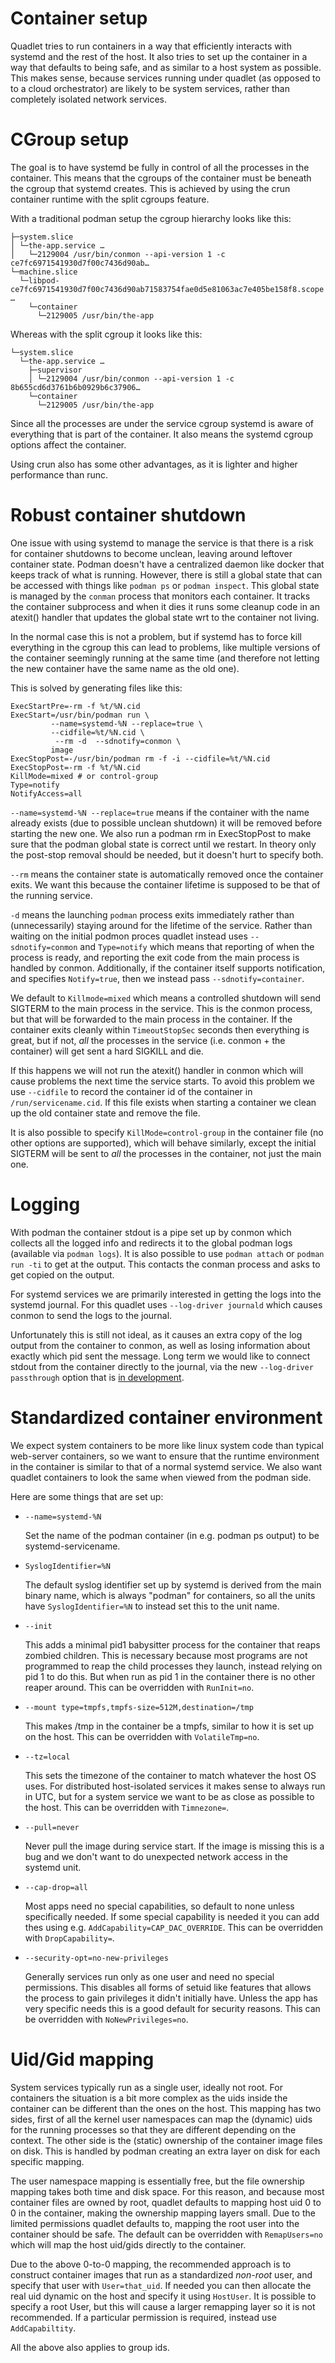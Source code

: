 # Container setup

Quadlet tries to run containers in a way that efficiently interacts
with systemd and the rest of the host. It also tries to set up the
container in a way that defaults to being safe, and as similar to a
host system as possible. This makes sense, because services running
under quadlet (as opposed to to a cloud orchestrator) are likely to be
system services, rather than completely isolated network services.

# CGroup setup

The goal is to have systemd be fully in control of all the processes
in the container. This means that the cgroups of the container must
be beneath the cgroup that systemd creates. This is achieved by using
the crun container runtime with the split cgroups feature.

With a traditional podman setup the cgroup hierarchy looks like this:

```
├─system.slice
│ └─the-app.service …
│   └─2129004 /usr/bin/conmon --api-version 1 -c ce7fc6971541930d7f00c7436d90ab…
└─machine.slice
  └─libpod-ce7fc6971541930d7f00c7436d90ab71583754fae0d5e81063ac7e405be158f8.scope …
    └─container
      └─2129005 /usr/bin/the-app
```

Whereas with the split cgroup it looks like this:

```
└─system.slice
  └─the-app.service …
    ├─supervisor
    │ └─2129004 /usr/bin/conmon --api-version 1 -c 8b655cd6d3761b6b0929b6c37906…
    └─container
      └─2129005 /usr/bin/the-app
```

Since all the processes are under the service cgroup systemd is aware
of everything that is part of the container. It also means the systemd
cgroup options affect the container.

Using crun also has some other advantages, as it is lighter and higher
performance than runc.

# Robust container shutdown

One issue with using systemd to manage the service is that there is a
risk for container shutdowns to become unclean, leaving around
leftover container state. Podman doesn't have a centralized daemon
like docker that keeps track of what is running. However, there is
still a global state that can be accessed with things like `podman ps`
or `podman inspect`. This global state is managed by the `conman`
process that monitors each container. It tracks the container
subprocess and when it dies it runs some cleanup code in an atexit()
handler that updates the global state wrt to the container not living.

In the normal case this is not a problem, but if systemd has to force
kill everything in the cgroup this can lead to problems, like multiple
versions of the container seemingly running at the same time (and
therefore not letting the new container have the same name as the old
one).

This is solved by generating files like this:

```
ExecStartPre=-rm -f %t/%N.cid
ExecStart=/usr/bin/podman run \
         --name=systemd-%N --replace=true \
         --cidfile=%t/%N.cid \
          --rm -d  --sdnotify=conmon \
         image
ExecStopPost=-/usr/bin/podman rm -f -i --cidfile=%t/%N.cid
ExecStopPost=-rm -f %t/%N.cid
KillMode=mixed # or control-group
Type=notify
NotifyAccess=all
```

`--name=systemd-%N --replace=true` means if the container with the
name already exists (due to possible unclean shutdown) it will be
removed before starting the new one. We also run a podman rm in
ExecStopPost to make sure that the podman global state is correct
until we restart. In theory only the post-stop removal should be
needed, but it doesn't hurt to specify both.

`--rm` means the container state is automatically removed once the
container exits. We want this because the container lifetime is
supposed to be that of the running service.

`-d` means the launching `podman` process exits immediately rather
than (unnecessarily) staying around for the lifetime of the
service. Rather than waiting on the initial podmon proces quadlet
instead uses `--sdnotify=conmon` and `Type=notify` which means that
reporting of when the process is ready, and reporting the exit code
from the main process is handled by conmon. Additionally, if the
container itself supports notification, and specifies `Notify=true`,
then we instead pass `--sdnotify=container`.

We default to `Killmode=mixed` which means a controlled shutdown will
send SIGTERM to the main process in the service. This is the conmon
process, but that will be forwarded to the main process in the
container. If the container exits cleanly within `TimeoutStopSec`
seconds then everything is great, but if not, *all* the processes in
the service (i.e. conmon + the container) will get sent a hard SIGKILL
and die.

If this happens we will not run the atexit() handler in conmon which
will cause problems the next time the service starts. To avoid this
problem we use `--cidfile` to record the container id of the container
in `/run/servicename.cid`. If this file exists when starting a
container we clean up the old container state and remove the file.

It is also possible to specify `KillMode=control-group` in the
container file (no other options are supported), which will behave
similarly, except the initial SIGTERM will be sent to *all* the
processes in the container, not just the main one.

# Logging

With podman the container stdout is a pipe set up by conmon which
collects all the logged info and redirects it to the global podman
logs (available via `podman logs`). It is also possible to use `podman
attach` or `podman run -ti` to get at the output. This contacts the
conman process and asks to get copied on the output.

For systemd services we are primarily interested in getting the logs
into the systemd journal. For this quadlet uses `--log-driver journald`
which causes conmon to send the logs to the journal.

Unfortunately this is still not ideal, as it causes an extra copy of
the log output from the container to conmon, as well as losing
information about exactly which pid sent the message. Long term we
would like to connect stdout from the container directly to the
journal, via the new `--log-driver passthrough` option that is [in
development](https://github.com/containers/podman/pull/11390).


# Standardized container environment

We expect system containers to be more like linux system code than
typical web-server containers, so we want to ensure that the runtime
environment in the container is similar to that of a normal systemd
service. We also want quadlet containers to look the same when viewed
from the podman side.

Here are some things that are set up:

* `--name=systemd-%N`

  Set the name of the podman container (in e.g. podman ps output) to be systemd-servicename.

* `SyslogIdentifier=%N`

  The default syslog identifier set up by systemd is derived from the
  main binary name, which is always "podman" for containers, so all the
  units have `SyslogIdentifier=%N` to instead set this to the unit
  name.

* `--init`

  This adds a minimal pid1 babysitter process for the container that
  reaps zombied children. This is necessary because most programs are
  not programmed to reap the child processes they launch, instead
  relying on pid 1 to do this. But when run as pid 1 in the container
  there is no other reaper around. This can be overridden with
  `RunInit=no`.

* `--mount type=tmpfs,tmpfs-size=512M,destination=/tmp`

  This makes /tmp in the container be a tmpfs, similar to how it is set
  up on the host. This can be overridden with `VolatileTmp=no`.

* `--tz=local`

  This sets the timezone of the container to match whatever the host OS
  uses. For distributed host-isolated services it makes sense to always
  run in UTC, but for a system service we want to be as close as
  possible to the host. This can be overridden with `Timnezone=`.

* `--pull=never`

  Never pull the image during service start. If the image is missing this
  is a bug and we don't want to do unexpected network access in the systemd
  unit.

* `--cap-drop=all`

  Most apps need no special capabilities, so default to none unless
  specifically needed. If some special capability is needed it you
  can add thes using e.g. `AddCapability=CAP_DAC_OVERRIDE`.
  This can be overridden with `DropCapability=`.


* `--security-opt=no-new-privileges`

  Generally services run only as one user and need no special permissions.
  This disables all forms of setuid like features that allows the process to
  gain privileges it didn't initially have. Unless the app has very specific
  needs this is a good default for security reasons.
  This can be overridden with `NoNewPrivileges=no`.

# Uid/Gid mapping

System services typically run as a single user, ideally not root. For
containers the situation is a bit more complex as the uids inside the
container can be different than the ones on the host. This mapping has
two sides, first of all the kernel user namespaces can map the
(dynamic) uids for the running processes so that they are different
depending on the context. The other side is the (static) ownership of
the container image files on disk. This is handled by podman creating
an extra layer on disk for each specific mapping.

The user namespace mapping is essentially free, but the file ownership
mapping takes both time and disk space. For this reason, and because
most container files are owned by root, quadlet defaults to mapping
host uid 0 to 0 in the container, making the ownership mapping layers
small. Due to the limited permissions quadlet defaults to, mapping the
root user into the container should be safe. The default can be
overridden with `RemapUsers=no` which will map the host uid/gids
directly to the container.

Due to the above 0-to-0 mapping, the recommended approach is to
construct container images that run as a standardized *non-root* user,
and specify that user with `User=that_uid`. If needed you can then allocate the real uid dynamic on the host and specify it using
`HostUser`. It is possible to specify a root User, but this will cause
a larger remapping layer so it is not recommended. If a particular
permission is required, instead use `AddCapabiltity`.

All the above also applies to group ids.
